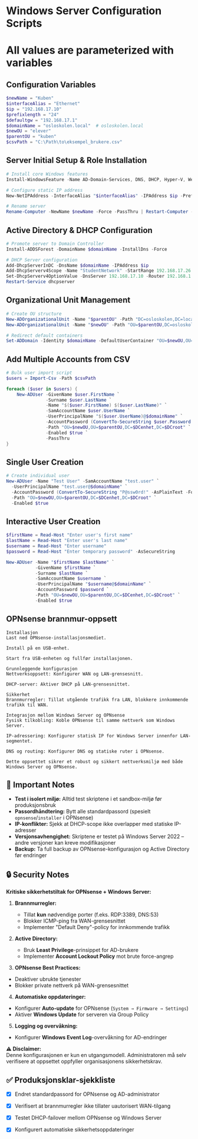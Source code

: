 # Windows Server Configuration Scripts
# All values are parameterized with variables

## Configuration Variables 
```powershell
$newName = "Kuben"
$interfaceAlias = "Ethernet"
$ip = "192.168.17.10"
$prefixlength = "24"
$defaultgw = "192.168.17.1"
$domainName = "osloskolen.local"  # osloskolen.local
$newOU = "elever"
$parentOU = "kuben"
$csvPath = "C:\Path\to\eksempel_brukere.csv"
```
## Server Initial Setup & Role Installation
```powershell
# Install core Windows features
Install-WindowsFeature -Name AD-Domain-Services, DNS, DHCP, Hyper-V, Web-Server -IncludeManagementTools -IncludeAllSubFeatures

# Configure static IP address
New-NetIPAddress -InterfaceAlias "$interfaceAlias" -IPAddress $ip -PrefixLength $prefixLength -DefaultGateway $defaultgw

# Rename server
Rename-Computer -NewName $newName -Force -PassThru | Restart-Computer -Force
```
## Active Directory & DHCP Configuration
```powershell
# Promote server to Domain Controller
Install-ADDSForest -DomainName $domainName -InstallDns -Force

# DHCP Server configuration
Add-DhcpServerInDC -DnsName $domainName -IPAddress $ip
Add-DhcpServerv4Scope -Name "StudentNetwork" -StartRange 192.168.17.26 -EndRange 192.168.17.200 -SubnetMask 255.255.255.0 -State Active
Set-DhcpServerv4OptionValue -DnsServer 192.168.17.10 -Router 192.168.1.1 -DnsDomain "osloskolen.local"
Restart-Service dhcpserver
```

## Organizational Unit Management
```powershell
# Create OU structure
New-ADOrganizationalUnit -Name "$parentOU" -Path "DC=osloskolen,DC=local"
New-ADOrganizationalUnit -Name "$newOU" -Path "OU=$parentOU,DC=osloskolen,DC=local"

# Redirect default containers
Set-ADDomain -Identity $domainName -DefaultUserContainer "OU=$newOU,OU=$parentOU,DC=$DCenhet,DC=$DCroot"
```
## Add Multiple Accounts from CSV
```powershell
# Bulk user import script
$users = Import-Csv -Path $csvPath

foreach ($user in $users) {
    New-ADUser -GivenName $user.FirstName `
               -Surname $user.LastName `
               -Name "$($user.FirstName) $($user.LastName)" `
               -SamAccountName $user.UserName `
               -UserPrincipalName "$($user.UserName)@$domainName" `
               -AccountPassword (ConvertTo-SecureString $user.Password -AsPlainText -Force) `
               -Path "OU=$newOU,OU=$parentOU,DC=$DCenhet,DC=$DCroot" `
               -Enabled $true `
               -PassThru
}
```
## Single User Creation
```powershell
# Create individual user
New-ADUser -Name "Test User" -SamAccountName "test.user" `
  -UserPrincipalName "test.user@$domainName" `
  -AccountPassword (ConvertTo-SecureString "P@ssw0rd!" -AsPlainText -Force) `
  -Path "OU=$newOU,OU=$parentOU,DC=$DCenhet,DC=$DCroot" `
  -Enabled $true
```
## Interactive User Creation
```powershell
$firstName = Read-Host "Enter user's first name"
$lastName = Read-Host "Enter user's last name"
$username = Read-Host "Enter username"
$password = Read-Host "Enter temporary password" -AsSecureString

New-ADUser -Name "$firstName $lastName" `
           -GivenName $firstName `
           -Surname $lastName `
           -SamAccountName $username `
           -UserPrincipalName "$username@$domainName" `
           -AccountPassword $password `
           -Path "OU=$newOU,OU=$parentOU,DC=$DCenhet,DC=$DCroot" `
           -Enabled $true
```

## OPNsense brannmur-oppsett
```
Installasjon
Last ned OPNsense-installasjonsmediet.

Install på en USB-enhet.

Start fra USB-enheten og fullfør installasjonen.

Grunnleggende konfigurasjon
Nettverksoppsett: Konfigurer WAN og LAN-grensesnitt.

DHCP-server: Aktiver DHCP på LAN-grensesnittet.

Sikkerhet
Brannmurregler: Tillat utgående trafikk fra LAN, blokkere innkommende trafikk til WAN.

Integrasjon mellom Windows Server og OPNsense
Fysisk tilkobling: Koble OPNsense til samme nettverk som Windows Server.

IP-adressering: Konfigurer statisk IP for Windows Server innenfor LAN-segmentet.

DNS og routing: Konfigurer DNS og statiske ruter i OPNsense.

Dette oppsettet sikrer et robust og sikkert nettverksmiljø med både Windows Server og OPNsense.

```
## 🔔 Important Notes  
- **Test i isolert miljø:** Alltid test skriptene i et sandbox-miljø før produksjonsbruk  
- **Passordhåndtering:** Bytt alle standardpassord (spesielt `opnsense`/`installer` i OPNsense)  
- **IP-konflikter:** Sjekk at DHCP-scope ikke overlapper med statiske IP-adresser  
- **Versjonsavhengighet:** Skriptene er testet på Windows Server 2022 – andre versjoner kan kreve modifikasjoner  
- **Backup:** Ta full backup av OPNsense-konfigurasjon og Active Directory før endringer

## 🔒 Security Notes  
**Kritiske sikkerhetstiltak for OPNsense + Windows Server:**  
1. **Brannmurregler:**  
   - Tillat **kun** nødvendige porter (f.eks. RDP:3389, DNS:53)  
   - Blokker ICMP-ping fra WAN-grensesnittet  
   - Implementer "Default Deny"-policy for innkommende trafikk  

2. **Active Directory:**  
   - Bruk **Least Privilege**-prinsippet for AD-brukere  
   - Implementer **Account Lockout Policy** mot brute force-angrep
  
3. **OPNsense Best Practices:**

 - Deaktiver ubrukte tjenester
 - Blokker private nettverk på WAN-grensesnittet
   
4. **Automatiske oppdateringer:**  
- Konfigurer **Auto-update** for OPNsense (`System → Firmware → Settings`)  
- Aktiver **Windows Update** for serveren via Group Policy  

5. **Logging og overvåkning:**  
- Konfigurer **Windows Event Log**-overvåkning for AD-endringer

**⚠️ Disclaimer:**  
Denne konfigurasjonen er kun en utgangsmodell. Administratoren må selv  
verifisere at oppsettet oppfyller organisasjonens sikkerhetskrav.

## ✅ Produksjonsklar-sjekkliste  
- [x] Endret standardpassord for OPNsense og AD-administrator  
- [x] Verifisert at brannmurregler ikke tillater uautorisert WAN-tilgang  
- [x] Testet DHCP-failover mellom OPNsense og Windows Server  
- [x] Konfigurert automatiske sikkerhetsoppdateringer



